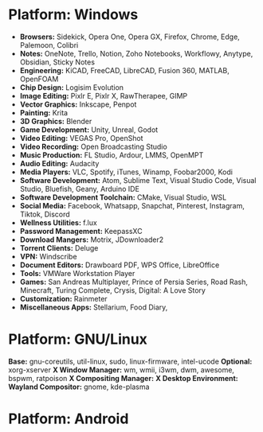 # Platform: Windows
- **Browsers:** Sidekick, Opera One, Opera GX, Firefox, Chrome, Edge, Palemoon, Colibri
- **Notes:** OneNote, Trello, Notion, Zoho Notebooks, Workflowy, Anytype, Obsidian, Sticky Notes
- **Engineering:** KiCAD, FreeCAD, LibreCAD, Fusion 360, MATLAB, OpenFOAM
- **Chip Design:** Logisim Evolution
- **Image Editing:** Pixlr E, Pixlr X, RawTherapee, GIMP
- **Vector Graphics:** Inkscape, Penpot
- **Painting:** Krita
- **3D Graphics:** Blender
- **Game Development:** Unity, Unreal, Godot
- **Video Editing:** VEGAS Pro, OpenShot
- **Video Recording:** Open Broadcasting Studio
- **Music Production:** FL Studio, Ardour, LMMS, OpenMPT
- **Audio Editing:** Audacity
- **Media Players:** VLC, Spotify, iTunes, Winamp, Foobar2000, Kodi
- **Software Development:** Atom, Sublime Text, Visual Studio Code, Visual Studio, Bluefish, Geany, Arduino IDE
- **Software Development Toolchain:** CMake, Visual Studio, WSL
- **Social Media:** Facebook, Whatsapp, Snapchat, Pinterest, Instagram, Tiktok, Discord
- **Wellness Utilities:** f.lux
- **Password Management:** KeepassXC
- **Download Mangers:** Motrix, JDownloader2
- **Torrent Clients:** Deluge
- **VPN:** Windscribe
- **Document Editors:** Drawboard PDF, WPS Office, LibreOffice
- **Tools:** VMWare Workstation Player
- **Games:** San Andreas Multiplayer, Prince of Persia Series, Road Rash, Minecraft, Turing Complete, Crysis, Digital: A Love Story
- **Customization:** Rainmeter
- **Miscellaneous Apps:** Stellarium, Food Diary, 
# Platform: GNU/Linux
**Base:** gnu-coreutils, util-linux, sudo, linux-firmware, intel-ucode
**Optional:** xorg-xserver
**X Window Manager:** wm, wmii, i3wm, dwm, awesome, bspwm, ratpoison
**X Compositing Manager:**
**X Desktop Environment:**
**Wayland Compositor:** gnome, kde-plasma
# Platform: Android

